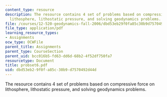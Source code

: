 ```yaml
---
content_type: resource
description: The resource contains 4 set of problems based on compressive force on
  lithosphere, lithostatic pressure, and solving geodynamics problems.
file: /courses/12-520-geodynamics-fall-2006/dbd53eb29f0fa85c30b9d7570492d44d_probset6.pdf
file_type: application/pdf
learning_resource_types:
- Assignments
ocw_type: OCWFile
parent_title: Assignments
parent_type: CourseSection
parent_uid: bcc016b5-fd63-dd6d-68b2-4f52df750fa7
resourcetype: Document
title: probset6.pdf
uid: dbd53eb2-9f0f-a85c-30b9-d7570492d44d
---
```

The resource contains 4 set of problems based on compressive force on lithosphere, lithostatic pressure, and solving geodynamics problems.

